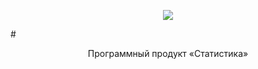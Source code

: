 <p align="center"><img src="https://pp.userapi.com/c638519/v638519489/431d6/aAkqSUi3DoI.jpg"></p>
# <p align="center">  Программный продукт «Статистика» <p align="center">
